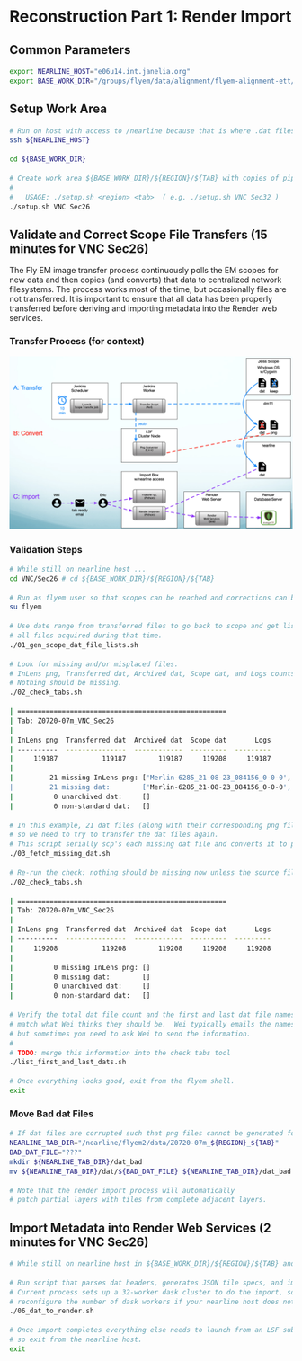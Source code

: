 # Reconstruction Part 1: Render Import
## Common Parameters
```bash
export NEARLINE_HOST="e06u14.int.janelia.org" 
export BASE_WORK_DIR="/groups/flyem/data/alignment/flyem-alignment-ett/Z0720-07m"
```
## Setup Work Area
```bash
# Run on host with access to /nearline because that is where .dat files are stored.
ssh ${NEARLINE_HOST}

cd ${BASE_WORK_DIR}

# Create work area ${BASE_WORK_DIR}/${REGION}/${TAB} with copies of pipeline scripts.
#
#   USAGE: ./setup.sh <region> <tab>  ( e.g. ./setup.sh VNC Sec32 )
./setup.sh VNC Sec26
```
## Validate and Correct Scope File Transfers (15 minutes for VNC Sec26)
The Fly EM image transfer process continuously polls the EM scopes for new data 
and then copies (and converts) that data to centralized network filesystems.
The process works most of the time, but occasionally files are not transferred.
It is important to ensure that all data has been properly transferred 
before deriving and importing metadata into the Render web services.

### Transfer Process (for context)
![FIBSEM transfer flow diagram](fibsem-transfer-flow.png)

### Validation Steps
```bash
# While still on nearline host ...
cd VNC/Sec26 # cd ${BASE_WORK_DIR}/${REGION}/${TAB}

# Run as flyem user so that scopes can be reached and corrections can be written.
su flyem

# Use date range from transferred files to go back to scope and get listing of
# all files acquired during that time.
./01_gen_scope_dat_file_lists.sh

# Look for missing and/or misplaced files. 
# InLens png, Transferred dat, Archived dat, Scope dat, and Logs counts should be the same.
# Nothing should be missing.
./02_check_tabs.sh

| ====================================================
| Tab: Z0720-07m_VNC_Sec26
|
| InLens png  Transferred dat  Archived dat  Scope dat       Logs
| ----------  ---------------  ------------  ---------  ---------
|     119187           119187        119187     119208     119187
|
|         21 missing InLens png: ['Merlin-6285_21-08-23_084156_0-0-0', 'Merlin-6285_21-08-23_084156_0-0-1', 'Merlin-6285_2
|         21 missing dat:        ['Merlin-6285_21-08-23_084156_0-0-0', 'Merlin-6285_21-08-23_084156_0-0-1', 'Merlin-6285_2
|          0 unarchived dat:     []
|          0 non-standard dat:   []
         
# In this example, 21 dat files (along with their corresponding png files) are missing
# so we need to try to transfer the dat files again.
# This script serially scp's each missing dat file and converts it to png.  
./03_fetch_missing_dat.sh

# Re-run the check: nothing should be missing now unless the source files are corrupted in some way.
./02_check_tabs.sh

| ====================================================
| Tab: Z0720-07m_VNC_Sec26
|
| InLens png  Transferred dat  Archived dat  Scope dat       Logs
| ----------  ---------------  ------------  ---------  ---------
|     119208           119208        119208     119208     119208
| 
|          0 missing InLens png: []
|          0 missing dat:        []
|          0 unarchived dat:     []
|          0 non-standard dat:   []
         
# Verify the total dat file count and the first and last dat file names 
# match what Wei thinks they should be.  Wei typically emails the names and counts 
# but sometimes you need to ask Wei to send the information.
#
# TODO: merge this information into the check tabs tool
./list_first_and_last_dats.sh 

# Once everything looks good, exit from the flyem shell.
exit
```

### Move Bad dat Files

```bash
# If dat files are corrupted such that png files cannot be generated for them ...
NEARLINE_TAB_DIR="/nearline/flyem2/data/Z0720-07m_${REGION}_${TAB}"
BAD_DAT_FILE="???"
mkdir ${NEARLINE_TAB_DIR}/dat_bad
mv ${NEARLINE_TAB_DIR}/dat/${BAD_DAT_FILE} ${NEARLINE_TAB_DIR}/dat_bad

# Note that the render import process will automatically 
# patch partial layers with tiles from complete adjacent layers.  
```

## Import Metadata into Render Web Services (2 minutes for VNC Sec26)
```bash
# While still on nearline host in ${BASE_WORK_DIR}/${REGION}/${TAB} and as yourself ...

# Run script that parses dat headers, generates JSON tile specs, and imports them into render.
# Current process sets up a 32-worker dask cluster to do the import, so you may need to
# reconfigure the number of dask workers if your nearline host does not have enough cores.  
./06_dat_to_render.sh

# Once import completes everything else needs to launch from an LSF submit host,
# so exit from the nearline host.
exit
```
